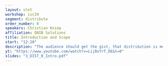 ```yaml
---
layout: slot
workshop: isc19
segment: distribute
order_number: 0
speakers: Christian Kniep
affiliation: QNIB Solutions
title: Introduction and Scope
start: "12:20"
description: "The audience should get the gist, that distribution is meant to provide a scalable, reliable transport to ship the application. A challenge for the runtime is how to reuse images and containerFS within a clustered setting."
yt: "https://www.youtube.com/watch?v=LijBvYrT_DE&t=0"
slides: "3_DIST_0_Intro.pdf"
---
```

